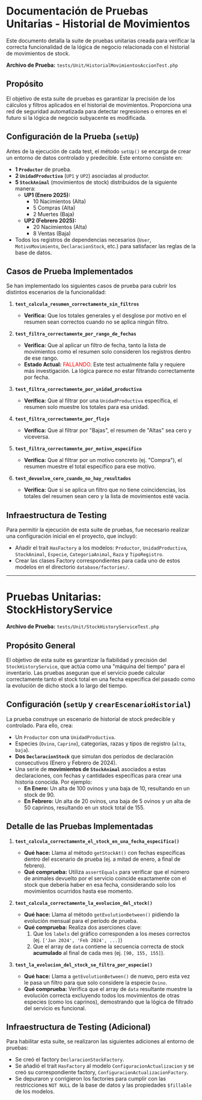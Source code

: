 # Documentación de Pruebas Unitarias - Historial de Movimientos

Este documento detalla la suite de pruebas unitarias creada para verificar la correcta funcionalidad de la lógica de negocio relacionada con el historial de movimientos de stock.

**Archivo de Prueba:** `tests/Unit/HistorialMovimientosAccionTest.php`

## Propósito

El objetivo de esta suite de pruebas es garantizar la precisión de los cálculos y filtros aplicados en el historial de movimientos. Proporciona una red de seguridad automatizada para detectar regresiones o errores en el futuro si la lógica de negocio subyacente es modificada.

## Configuración de la Prueba (`setUp`)

Antes de la ejecución de cada test, el método `setUp()` se encarga de crear un entorno de datos controlado y predecible. Este entorno consiste en:

- **1 `Productor`** de prueba.
- **2 `UnidadProductiva`** (`UP1` y `UP2`) asociadas al productor.
- **5 `StockAnimal`** (movimientos de stock) distribuidos de la siguiente manera:
    - **UP1 (Enero 2025):**
        - 10 Nacimientos (Alta)
        - 5 Compras (Alta)
        - 2 Muertes (Baja)
    - **UP2 (Febrero 2025):**
        - 20 Nacimientos (Alta)
        - 8 Ventas (Baja)
- Todos los registros de dependencias necesarios (`User`, `MotivoMovimiento`, `DeclaracionStock`, etc.) para satisfacer las reglas de la base de datos.

## Casos de Prueba Implementados

Se han implementado los siguientes casos de prueba para cubrir los distintos escenarios de la funcionalidad:

1.  **`test_calcula_resumen_correctamente_sin_filtros`**
    - **Verifica:** Que los totales generales y el desglose por motivo en el resumen sean correctos cuando no se aplica ningún filtro.

2.  **`test_filtra_correctamente_por_rango_de_fechas`**
    - **Verifica:** Que al aplicar un filtro de fecha, tanto la lista de movimientos como el resumen solo consideren los registros dentro de ese rango.
    - **Estado Actual:** <span style="color:red;">FALLANDO</span>. Este test actualmente falla y requiere más investigación. La lógica parece no estar filtrando correctamente por fecha.

3.  **`test_filtra_correctamente_por_unidad_productiva`**
    - **Verifica:** Que al filtrar por una `UnidadProductiva` específica, el resumen solo muestre los totales para esa unidad.

4.  **`test_filtra_correctamente_por_flujo`**
    - **Verifica:** Que al filtrar por "Bajas", el resumen de "Altas" sea cero y viceversa.

5.  **`test_filtra_correctamente_por_motivo_especifico`**
    - **Verifica:** Que al filtrar por un motivo concreto (ej. "Compra"), el resumen muestre el total específico para ese motivo.

6.  **`test_devuelve_cero_cuando_no_hay_resultados`**
    - **Verifica:** Que si se aplica un filtro que no tiene coincidencias, los totales del resumen sean cero y la lista de movimientos esté vacía.

## Infraestructura de Testing

Para permitir la ejecución de esta suite de pruebas, fue necesario realizar una configuración inicial en el proyecto, que incluyó:

- Añadir el trait `HasFactory` a los modelos: `Productor`, `UnidadProductiva`, `StockAnimal`, `Especie`, `CategoriaAnimal`, `Raza` y `TipoRegistro`.
- Crear las clases Factory correspondientes para cada uno de estos modelos en el directorio `database/factories/`.

---

# Pruebas Unitarias: StockHistoryService

**Archivo de Prueba:** `tests/Unit/StockHistoryServiceTest.php`

## Propósito General

El objetivo de esta suite es garantizar la fiabilidad y precisión del `StockHistoryService`, que actúa como una "máquina del tiempo" para el inventario. Las pruebas aseguran que el servicio puede calcular correctamente tanto el stock total en una fecha específica del pasado como la evolución de dicho stock a lo largo del tiempo.

## Configuración (`setUp` y `crearEscenarioHistorial`)

La prueba construye un escenario de historial de stock predecible y controlado. Para ello, crea:

- Un `Productor` con una `UnidadProductiva`.
- Especies (`Ovino`, `Caprino`), categorías, razas y tipos de registro (`alta`, `baja`).
- **Dos `DeclaracionStock`** que simulan dos períodos de declaración consecutivos (Enero y Febrero de 2024).
- Una serie de **movimientos de `StockAnimal`** asociados a estas declaraciones, con fechas y cantidades específicas para crear una historia conocida. Por ejemplo:
    - **En Enero:** Un alta de 100 ovinos y una baja de 10, resultando en un stock de 90.
    - **En Febrero:** Un alta de 20 ovinos, una baja de 5 ovinos y un alta de 50 caprinos, resultando en un stock total de 155.

## Detalle de las Pruebas Implementadas

1.  **`test_calcula_correctamente_el_stock_en_una_fecha_especifica()`**
    - **Qué hace:** Llama al método `getStockAt()` con fechas específicas dentro del escenario de prueba (ej. a mitad de enero, a final de febrero).
    - **Qué comprueba:** Utiliza `assertEquals` para verificar que el número de animales devuelto por el servicio coincide exactamente con el stock que debería haber en esa fecha, considerando solo los movimientos ocurridos hasta ese momento.

2.  **`test_calcula_correctamente_la_evolucion_del_stock()`**
    - **Qué hace:** Llama al método `getEvolutionBetween()` pidiendo la evolución mensual para el período de prueba.
    - **Qué comprueba:** Realiza dos aserciones clave:
        1.  Que los `labels` del gráfico corresponden a los meses correctos (ej. `['Jan 2024', 'Feb 2024', ...]`)
        2.  Que el array de `data` contiene la secuencia correcta de stock **acumulado** al final de cada mes (ej. `[90, 155, 155]`).

3.  **`test_la_evolucion_del_stock_se_filtra_por_especie()`**
    - **Qué hace:** Llama a `getEvolutionBetween()` de nuevo, pero esta vez le pasa un filtro para que solo considere la especie `Ovino`.
    - **Qué comprueba:** Verifica que el array de `data` resultante muestre la evolución correcta excluyendo todos los movimientos de otras especies (como los caprinos), demostrando que la lógica de filtrado del servicio es funcional.

## Infraestructura de Testing (Adicional)

Para habilitar esta suite, se realizaron las siguientes adiciones al entorno de pruebas:

- Se creó el factory `DeclaracionStockFactory`.
- Se añadió el trait `HasFactory` al modelo `ConfiguracionActualizacion` y se creó su correspondiente factory, `ConfiguracionActualizacionFactory`.
- Se depuraron y corrigieron los factories para cumplir con las restricciones `NOT NULL` de la base de datos y las propiedades `$fillable` de los modelos.